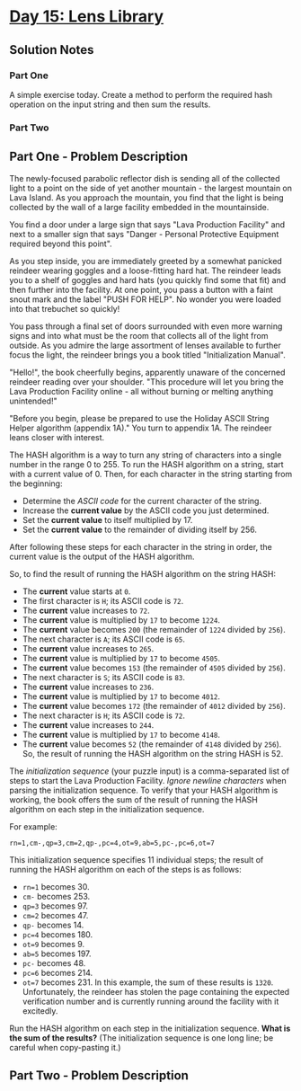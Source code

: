 # [Day 15: Lens Library](https://adventofcode.com/2023/day/15)

## Solution Notes

### Part One
A simple exercise today. Create a method to perform the required hash operation on the input string and then sum the results.

### Part Two

## Part One - Problem Description

The newly-focused parabolic reflector dish is sending all of the collected light to a point on the side of yet another mountain - the largest mountain on Lava Island. As you approach the mountain, you find that the light is being collected by the wall of a large facility embedded in the mountainside.

You find a door under a large sign that says "Lava Production Facility" and next to a smaller sign that says "Danger - Personal Protective Equipment required beyond this point".

As you step inside, you are immediately greeted by a somewhat panicked reindeer wearing goggles and a loose-fitting hard hat. The reindeer leads you to a shelf of goggles and hard hats (you quickly find some that fit) and then further into the facility. At one point, you pass a button with a faint snout mark and the label "PUSH FOR HELP". No wonder you were loaded into that trebuchet so quickly!

You pass through a final set of doors surrounded with even more warning signs and into what must be the room that collects all of the light from outside. As you admire the large assortment of lenses available to further focus the light, the reindeer brings you a book titled "Initialization Manual".

"Hello!", the book cheerfully begins, apparently unaware of the concerned reindeer reading over your shoulder. "This procedure will let you bring the Lava Production Facility online - all without burning or melting anything unintended!"

"Before you begin, please be prepared to use the Holiday ASCII String Helper algorithm (appendix 1A)." You turn to appendix 1A. The reindeer leans closer with interest.

The HASH algorithm is a way to turn any string of characters into a single number in the range 0 to 255. To run the HASH algorithm on a string, start with a current value of 0. Then, for each character in the string starting from the beginning:

 - Determine the *ASCII code* for the current character of the string.
 - Increase the **current value** by the ASCII code you just determined.
 - Set the **current value** to itself multiplied by 17.
 - Set the **current value** to the remainder of dividing itself by 256.

After following these steps for each character in the string in order, the current value is the output of the HASH algorithm.

So, to find the result of running the HASH algorithm on the string HASH:

 - The **current** value starts at `0`.
 - The first character is `H`; its ASCII code is `72`.
 - The **current** value increases to `72`.
 - The **current** value is multiplied by `17` to become `1224`.
 - The **current** value becomes `200` (the remainder of `1224` divided by `256`).
 - The next character is `A`; its ASCII code is `65`.
 - The **current** value increases to `265`.
 - The **current** value is multiplied by `17` to become `4505`.
 - The **current** value becomes `153` (the remainder of `4505` divided by `256`).
 - The next character is `S`; its ASCII code is `83`.
 - The **current** value increases to `236`.
 - The **current** value is multiplied by `17` to become `4012`.
 - The **current** value becomes `172` (the remainder of `4012` divided by `256`).
 - The next character is `H`; its ASCII code is `72`.
 - The **current** value increases to `244`.
 - The **current** value is multiplied by `17` to become `4148`.
 - The **current** value becomes `52` (the remainder of `4148` divided by `256`).
So, the result of running the HASH algorithm on the string HASH is 52.

The *initialization sequence* (your puzzle input) is a comma-separated list of steps to start the Lava Production Facility. *Ignore newline characters* when parsing the initialization sequence. To verify that your HASH algorithm is working, the book offers the sum of the result of running the HASH algorithm on each step in the initialization sequence.

For example:

```rn=1,cm-,qp=3,cm=2,qp-,pc=4,ot=9,ab=5,pc-,pc=6,ot=7```

This initialization sequence specifies 11 individual steps; the result of running the HASH algorithm on each of the steps is as follows:

 - `rn=1` becomes 30.
 - `cm-` becomes 253.
 - `qp=3` becomes 97.
 - `cm=2` becomes 47.
 - `qp-` becomes 14.
 - `pc=4` becomes 180.
 - `ot=9` becomes 9.
 - `ab=5` becomes 197.
 - `pc-` becomes 48.
 - `pc=6` becomes 214.
 - `ot=7` becomes 231.
In this example, the sum of these results is `1320`. Unfortunately, the reindeer has stolen the page containing the expected verification number and is currently running around the facility with it excitedly.

Run the HASH algorithm on each step in the initialization sequence. **What is the sum of the results?** (The initialization sequence is one long line; be careful when copy-pasting it.)



## Part Two - Problem Description
